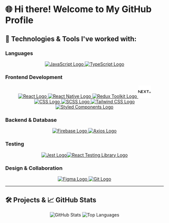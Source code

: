 # 🌐 Hi there! Welcome to My GitHub Profile

## 🚀 Technologies & Tools I've worked with: 

### Languages
<p align="center">
  <a href="https://www.javascript.com/" target="_blank">
    <img src="https://cdn.worldvectorlogo.com/logos/javascript-1.svg" alt="JavaScript Logo" width="40" height="40"/>
  </a>
  <a href="https://www.typescriptlang.org/" target="_blank">
    <img src="https://cdn.worldvectorlogo.com/logos/typescript.svg" alt="TypeScript Logo" width="40" height="40"/>
  </a>
</p>

### Frontend Development
<p align="center">
  <a href="https://reactjs.org/" target="_blank">
    <img src="https://cdn.worldvectorlogo.com/logos/react-2.svg" alt="React Logo" width="40" height="40"/>
  </a>
  <a href="https://reactnative.dev/" target="_blank">
    <img src="https://cdn.worldvectorlogo.com/logos/react-native-1.svg" alt="React Native Logo" width="40" height="40"/>
  </a>
    <a href="https://redux-toolkit.js.org/" target="_blank">
    <img src="https://cdn.worldvectorlogo.com/logos/redux.svg" alt="Redux Toolkit Logo" width="40" height="40"/>
  </a>
  <a href="https://nextjs.org/" target="_blank">
    <img src="https://raw.githubusercontent.com/devicons/devicon/master/icons/nextjs/nextjs-original-wordmark.svg" alt="Next.js Logo" width="40" height="40"/>
  </a>
  <a href="https://developer.mozilla.org/en-US/docs/Web/CSS" target="_blank">
    <img src="https://cdn.worldvectorlogo.com/logos/css-3.svg" alt="CSS Logo" width="40" height="40"/>
  </a>
  <a href="https://sass-lang.com/" target="_blank">
    <img src="https://cdn.worldvectorlogo.com/logos/sass-1.svg" alt="SCSS Logo" width="40" height="40"/>
  </a>
  <a href="https://tailwindcss.com/" target="_blank">
    <img src="https://cdn.worldvectorlogo.com/logos/tailwind-css-2.svg" alt="Tailwind CSS Logo" width="40" height="40"/>
  </a>
  <a href="https://styled-components.com/" target="_blank">
    <img src="https://cdn.worldvectorlogo.com/logos/styled-components-1.svg" alt="Styled Components Logo" width="40" height="40"/>
  </a>
</p>

### Backend & Database
<p align="center">
  <a href="https://firebase.google.com/" target="_blank">
    <img src="https://cdn.worldvectorlogo.com/logos/firebase-1.svg" alt="Firebase Logo" width="40" height="40"/>
  </a>
  <a href="https://www.axios.com/" target="_blank">
    <img src="https://cdn.worldvectorlogo.com/logos/axios.svg" alt="Axios Logo" width="40" height="40"/>
  </a>
</p>

### Testing
<p align="center" style="display: flex; justify-content: center;">
  <a href="https://jestjs.io/" target="_blank">
    <img src="https://cdn.worldvectorlogo.com/logos/jest-2.svg" alt="Jest Logo" width="70" height="70"/>
  </a>
  <a href="https://testing-library.com/docs/react-testing-library/intro/" target="_blank">
    <img src="https://testing-library.com/img/octopus-64x64.png" alt="React Testing Library Logo" width="40" height="40"/>
  </a>
</p>

### Design & Collaboration
<p align="center">
  <a href="https://www.figma.com/" target="_blank">
    <img src="https://cdn.worldvectorlogo.com/logos/figma-icon.svg" alt="Figma Logo" width="40" height="40"/>
  </a>
  <a href="https://git-scm.com/" target="_blank">
    <img src="https://cdn.worldvectorlogo.com/logos/git-icon.svg" alt="Git Logo" width="40" height="40"/>
  </a>
</p>

---

## 🛠️ Projects &  📈 GitHub Stats


<p align="center">
  <img src="https://github-readme-stats.vercel.app/api?username=Kamildeeal&show_icons=true&theme=radical" alt="GitHub Stats" width="48%"/>
  <img src="https://github-readme-stats.vercel.app/api/top-langs/?username=Kamildeeal&layout=compact&theme=radical" alt="Top Languages" width="48%"/>
</p>

